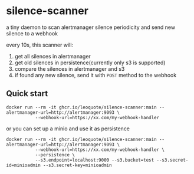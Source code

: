 # silence-scanner
a tiny daemon to scan alertmanager silence periodicity and send new silence to a webhook

every 10s, this scanner will:
1. get all silences in alertmanager
2. get old silences in persistence(currently only s3 is supported)
3. compare the silences in alertmanager and s3
4. if found any new silence, send it with `POST` method to the webhook


## Quick start


```shell
docker run --rm -it ghcr.io/leoquote/silence-scanner:main --alertmanager-url=http://alertmanager:9093 \
           --webhook-url=https://xx.com/my-webhook-handler
```

or you can set up a minio and use it as persistence

```shell
docker run --rm -it ghcr.io/leoquote/silence-scanner:main --alertmanager-url=http://alertmanager:9093 \
           --webhook-url=https://xx.com/my-webhook-handler \
           --persistence \
           --s3.endpoint=localhost:9000 --s3.bucket=test --s3.secret-id=minioadmin --s3.secret-key=minioadmin
```